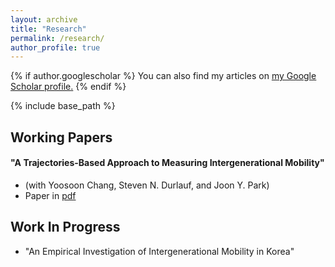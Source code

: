 ```yaml
---
layout: archive
title: "Research"
permalink: /research/
author_profile: true
---
```


{% if author.googlescholar %}
  You can also find my articles on <u><a href="{{author.googlescholar}}">my Google Scholar profile</a>.</u>
{% endif %}

{% include base_path %}

Working Papers
-----
#### "A Trajectories-Based Approach to Measuring Intergenerational Mobility" 
* (with Yoosoon Chang, Steven N. Durlauf, and Joon Y. Park)
* Paper in [pdf](https://econ-seunghee.github.io/trajectorymobility.pdf)

Work In Progress
-----

* "An Empirical Investigation of Intergenerational Mobility in Korea" 


